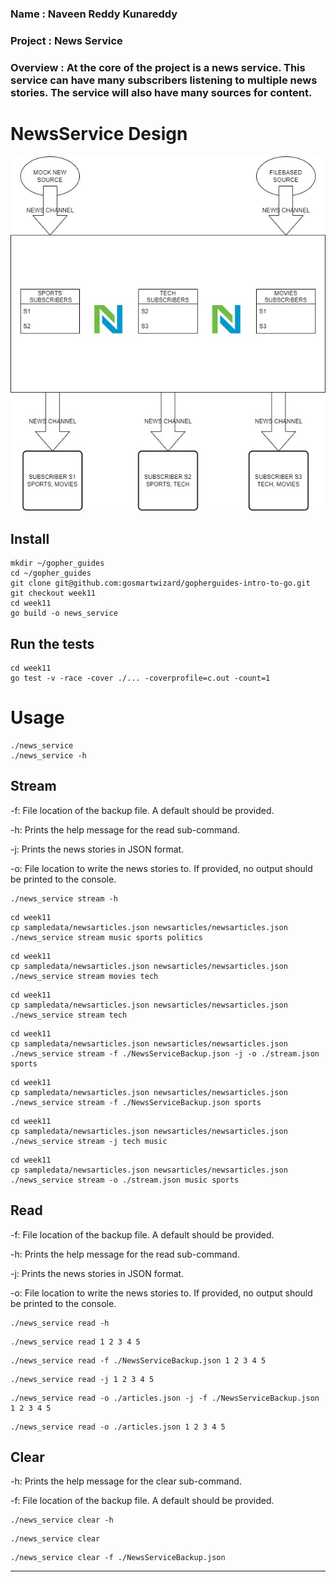 
### **Name** : Naveen Reddy Kunareddy
### **Project** : News Service
### **Overview**  : At the core of the project is a news service. This service can have many subscribers listening to multiple news stories. The service will also have many sources for content.



# **NewsService Design**
![alt text](NewService_HighLevel_Design.jpg)



## Install
```
mkdir ~/gopher_guides
cd ~/gopher_guides
git clone git@github.com:gosmartwizard/gopherguides-intro-to-go.git
git checkout week11
cd week11
go build -o news_service
```

## Run the tests
```
cd week11
go test -v -race -cover ./... -coverprofile=c.out -count=1
```

# Usage
```
./news_service
./news_service -h
```

## Stream

-f: File location of the backup file. A default should be provided.

-h: Prints the help message for the read sub-command.

-j: Prints the news stories in JSON format.

-o: File location to write the news stories to. If provided, no output should be printed to the console.
```
./news_service stream -h
```

```
cd week11
cp sampledata/newsarticles.json newsarticles/newsarticles.json
./news_service stream music sports politics
```
```
cd week11
cp sampledata/newsarticles.json newsarticles/newsarticles.json
./news_service stream movies tech 
```
```
cd week11
cp sampledata/newsarticles.json newsarticles/newsarticles.json
./news_service stream tech
```
```
cd week11
cp sampledata/newsarticles.json newsarticles/newsarticles.json
./news_service stream -f ./NewsServiceBackup.json -j -o ./stream.json sports
```
```
cd week11
cp sampledata/newsarticles.json newsarticles/newsarticles.json
./news_service stream -f ./NewsServiceBackup.json sports
```
```
cd week11
cp sampledata/newsarticles.json newsarticles/newsarticles.json
./news_service stream -j tech music
```
```
cd week11
cp sampledata/newsarticles.json newsarticles/newsarticles.json
./news_service stream -o ./stream.json music sports
```

## Read

-f: File location of the backup file. A default should be provided.

-h: Prints the help message for the read sub-command.

-j: Prints the news stories in JSON format.

-o: File location to write the news stories to. If provided, no output should be printed to the console.

```
./news_service read -h
```
```
./news_service read 1 2 3 4 5
```
```
./news_service read -f ./NewsServiceBackup.json 1 2 3 4 5
```
```
./news_service read -j 1 2 3 4 5
```
```
./news_service read -o ./articles.json -j -f ./NewsServiceBackup.json 1 2 3 4 5
```
```
./news_service read -o ./articles.json 1 2 3 4 5
```

## Clear
-h: Prints the help message for the clear sub-command.

-f: File location of the backup file. A default should be provided.
```
./news_service clear -h
```
```
./news_service clear
```
```
./news_service clear -f ./NewsServiceBackup.json
```
---


